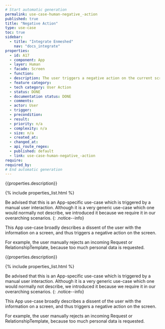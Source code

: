 ```yaml
---
# Start automatic generation
permalink: use-case-human-negative_-action
published: true
title: "Negative Action"
type: use-case
toc: true
sidebar:
  - title: "Integrate Enmeshed"
    nav: "docs_integrate"
properties:
  - id: A17
  - component: App
  - layer: Human
  - facade: Screen
  - function:
  - description: The user triggers a negative action on the current screen, i.e. a reject. There should be a show/navigation use case before using this use case (to define the screen).
  - feature category:
  - tech category: User Action
  - status: DONE
  - documentation status: DONE
  - comments:
  - actor: User
  - trigger:
  - precondition:
  - result:
  - priority: n/a
  - complexity: n/a
  - size: n/a
  - created_at:
  - changed_at:
  - api_route_regex:
  - published: default
  - link: use-case-human-negative_-action
require:
required_by:
# End automatic generation
---
```


{{properties.description}}

{% include properties_list.html %}

Be advised that this is an App-specific use-case which is triggered by a manual user interaction. Although it is a very generic use-case which one would normally not describe, we introduced it because we require it in our overarching scenarios.
{: .notice--info}

This App use-case broadly describes a dissent of the user with the information on a screen, and thus triggers a negative action on the screen.

For example, the user manually rejects an incoming Request or RelationshipTemplate, because too much personal data is requested.

{{properties.description}}

{% include properties_list.html %}

Be advised that this is an App-specific use-case which is triggered by a manual user interaction. Although it is a very generic use-case which one would normally not describe, we introduced it because we require it in our overarching scenarios.
{: .notice--info}

This App use-case broadly describes a dissent of the user with the information on a screen, and thus triggers a negative action on the screen.

For example, the user manually rejects an incoming Request or RelationshipTemplate, because too much personal data is requested.
